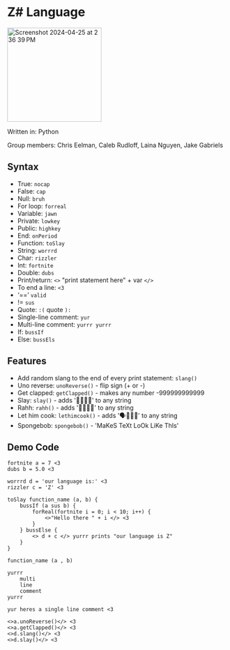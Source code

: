 # Z# Language
<img width="216" alt="Screenshot 2024-04-25 at 2 36 39 PM" src="https://github.com/chris-eelman/programming-language-project/assets/78044530/25ad94a6-d5d5-41b7-ab9c-6b879db2f3ee">

Written in: Python

Group members: Chris Eelman, Caleb Rudloff, Laina Nguyen, Jake Gabriels

## Syntax

* True: `nocap`
* False: `cap`
* Null: `bruh`
* For loop: `forreal`
* Variable: `jawn`
* Private: `lowkey`
* Public: `highkey`
* End: `onPeriod`
* Function: `toSlay`
* String: `worrrd`
* Char: `rizzler`
* Int: `fortnite`
* Double: `dubs`
* Print/return: `<>` "print statement here" + var `</>`
* To end a line: `<3`
* ‘==’  `valid`
* != `sus`
* Quote: `:(` quote `):`
* Single-line comment: `yur`
* Multi-line comment: `yurrr yurrr`
* If: `bussIf`
* Else: `bussEls`

## Features

* Add random slang to the end of every print statement: `slang()`
* Uno reverse: `unoReverse()` - flip sign (+ or -)
* Get clapped: `getClapped()` - makes any number -999999999999
* Slay: `slay()` - adds '👑💅💁‍♀️' to any string
* Rahh: `rahh()` - adds '🦅🇺🇸🤠' to any string
* Let him cook: `lethimcook()` - adds '🗣👨‍🍳🍲' to any string
* Spongebob: `spongebob()` - 'MaKeS TeXt LoOk LiKe ThIs'

## Demo Code

```
fortnite a = 7 <3
dubs b = 5.0 <3

worrrd d = 'our language is:' <3
rizzler c = 'Z' <3

toSlay function_name (a, b) {
    bussIf (a sus b) {
        forReal(fortnite i = 0; i < 10; i++) {
            <>"Hello there " + i </> <3
        }
    } bussElse {
        <> d + c </> yurrr prints "our language is Z"
    }
}

function_name (a , b) 

yurrr
    multi
    line
    comment
yurrr

yur heres a single line comment <3

<>a.unoReverse()</> <3
<>a.getClapped()</> <3
<>d.slang()</> <3
<>d.slay()</> <3
```
